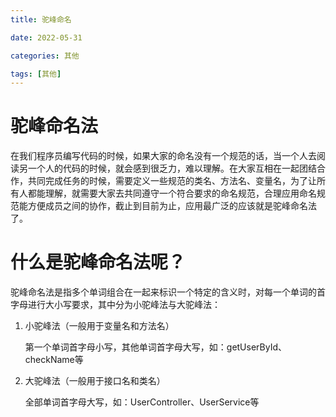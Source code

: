 ```yaml
---
title: 驼峰命名

date: 2022-05-31	

categories: 其他	

tags: [其他]
---	
```


# 驼峰命名法

在我们程序员编写代码的时候，如果大家的命名没有一个规范的话，当一个人去阅读另一个人的代码的时候，就会感到很乏力，难以理解。在大家互相在一起团结合作，共同完成任务的时候，需要定义一些规范的类名、方法名、变量名，为了让所有人都能理解，就需要大家去共同遵守一个符合要求的命名规范，合理应用命名规范能方便成员之间的协作，截止到目前为止，应用最广泛的应该就是驼峰命名法了。

# 什么是驼峰命名法呢？

驼峰命名法是指多个单词组合在一起来标识一个特定的含义时，对每一个单词的首字母进行大小写要求，其中分为小驼峰法与大驼峰法：

1. 小驼峰法（一般用于变量名和方法名）

   第一个单词首字母小写，其他单词首字母大写，如：getUserById、checkName等

2. 大驼峰法（一般用于接口名和类名）

   全部单词首字母大写，如：UserController、UserService等